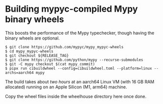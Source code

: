 # Building mypyc-compiled Mypy binary wheels

This boosts the performance of the Mypy typechecker, though having the binary wheels are optional.

```
$ git clone https://github.com/mypyc/mypy_mypyc-wheels
$ cd mypy_mypyc-wheels
$ git checkout ${RELEASE_TAG}
$ git clone https://github.com/python/mypy --recurse-submodules
$ git -C mypy checkout $(cat mypy_commit)
$ pipx run cibuildwheel --config=cibuildwheel.toml --platform=linux --archs=aarch64 mypy
```

The build takes about *two hours* at an aarch64 Linux VM (with 16 GB RAM allocated) running on an Apple Silicon (M1, arm64) machine.

Copy the wheel files inside the wheelhouse directory here once done.
